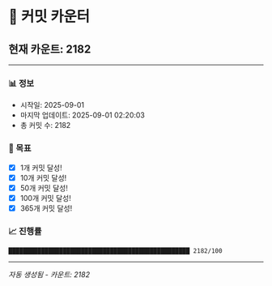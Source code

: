 # 🔢 커밋 카운터

## 현재 카운트: 2182

---

### 📊 정보
- 시작일: 2025-09-01
- 마지막 업데이트: 2025-09-01 02:20:03
- 총 커밋 수: 2182

### 🎯 목표
- [x] 1개 커밋 달성!
- [x] 10개 커밋 달성!
- [x] 50개 커밋 달성!
- [x] 100개 커밋 달성!
- [x] 365개 커밋 달성!

### 📈 진행률
```
██████████████████████████████████████████████████ 2182/100
```

---
*자동 생성됨 - 카운트: 2182*
